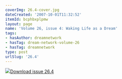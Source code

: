 ```yaml
---
coverImg: 26.4-cover.jpg
dateCreated: '2007-10-01T11:32:52'
itemId: bcphbxplpmw
layout: page
name: 'Volume 26, issue 4: Waking Life as a Dream'
tags:
- hasAuthor: dreamnetwork
- hasTag: dream-network-volume-26
- hasTag: dreamnetwork
type: post
urlSlug: '26.4'
---
```

<img class="card-journal-img" src="../images/26.4-rect.jpg"/><a href="../files/pdfs/Volume_26/26.4_waking_life_as_dream.pdf" download="">Download issue 26.4</a>